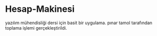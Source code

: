 # Hesap-Makinesi
yazılım mühendisliği dersi için basit bir uygulama.
pınar tamol tarafından toplama işlemi gerçekleştirildi.
